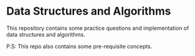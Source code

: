 # Data Structures and Algorithms

This repository contains some practice questions and implementation of data structures and algorithms.

P.S: This repo also contains some pre-requisite concepts.